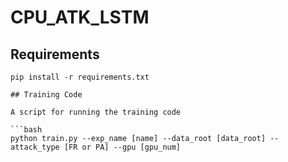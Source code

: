 # CPU_ATK_LSTM

## Requirements
```
pip install -r requirements.txt

## Training Code

A script for running the training code

```bash
python train.py --exp_name [name] --data_root [data_root] --attack_type [FR or PA] --gpu [gpu_num]
